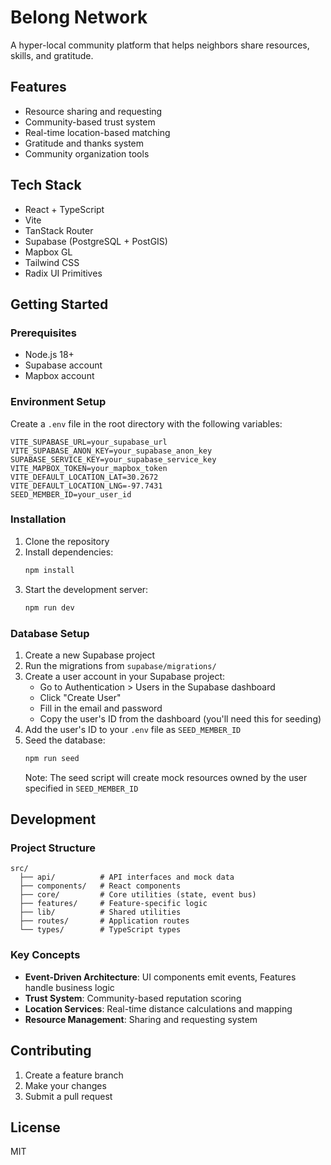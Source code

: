 # Belong Network

A hyper-local community platform that helps neighbors share resources, skills, and gratitude.

## Features

- Resource sharing and requesting
- Community-based trust system
- Real-time location-based matching
- Gratitude and thanks system
- Community organization tools

## Tech Stack

- React + TypeScript
- Vite
- TanStack Router
- Supabase (PostgreSQL + PostGIS)
- Mapbox GL
- Tailwind CSS
- Radix UI Primitives

## Getting Started

### Prerequisites

- Node.js 18+
- Supabase account
- Mapbox account

### Environment Setup

Create a `.env` file in the root directory with the following variables:

```env
VITE_SUPABASE_URL=your_supabase_url
VITE_SUPABASE_ANON_KEY=your_supabase_anon_key
SUPABASE_SERVICE_KEY=your_supabase_service_key
VITE_MAPBOX_TOKEN=your_mapbox_token
VITE_DEFAULT_LOCATION_LAT=30.2672
VITE_DEFAULT_LOCATION_LNG=-97.7431
SEED_MEMBER_ID=your_user_id
```

### Installation

1. Clone the repository
2. Install dependencies:
   ```bash
   npm install
   ```
3. Start the development server:
   ```bash
   npm run dev
   ```

### Database Setup

1. Create a new Supabase project
2. Run the migrations from `supabase/migrations/`
3. Create a user account in your Supabase project:
   - Go to Authentication > Users in the Supabase dashboard
   - Click "Create User"
   - Fill in the email and password
   - Copy the user's ID from the dashboard (you'll need this for seeding)
4. Add the user's ID to your `.env` file as `SEED_MEMBER_ID`
5. Seed the database:
   ```bash
   npm run seed
   ```
   Note: The seed script will create mock resources owned by the user specified in `SEED_MEMBER_ID`

## Development

### Project Structure

```
src/
  ├── api/          # API interfaces and mock data
  ├── components/   # React components
  ├── core/         # Core utilities (state, event bus)
  ├── features/     # Feature-specific logic
  ├── lib/          # Shared utilities
  ├── routes/       # Application routes
  └── types/        # TypeScript types
```

### Key Concepts

- **Event-Driven Architecture**: UI components emit events, Features handle business logic
- **Trust System**: Community-based reputation scoring
- **Location Services**: Real-time distance calculations and mapping
- **Resource Management**: Sharing and requesting system

## Contributing

1. Create a feature branch
2. Make your changes
3. Submit a pull request

## License

MIT